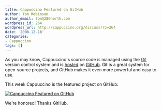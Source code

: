 ```yaml
---
title: Cappuccino Featured on GitHub
author: Tom Robinson
author_email: tom@280north.com
wordpress_id: 264
wordpress_url: http://cappuccino.org/discuss/?p=264
date: '2008-12-18'
categories:
- Cappuccino
tags: []
---
```



As you may know, Cappuccino's source code is managed using the [Git](http://git.or.cz/) version control system and is [hosted](http://github.com/280north/cappuccino/) on [GitHub](http://github.com/). Git is a great system for open-source projects, and GitHub makes it even more powerful and easy to use.

This week Cappuccino is the featured project on GitHub:

[![Cappuccino Featured on GitHub](/img/cpo-uploads/2008/12/picture-4.png)](http://github.com/280north/cappuccino/)

We're honored! Thanks GitHub.



